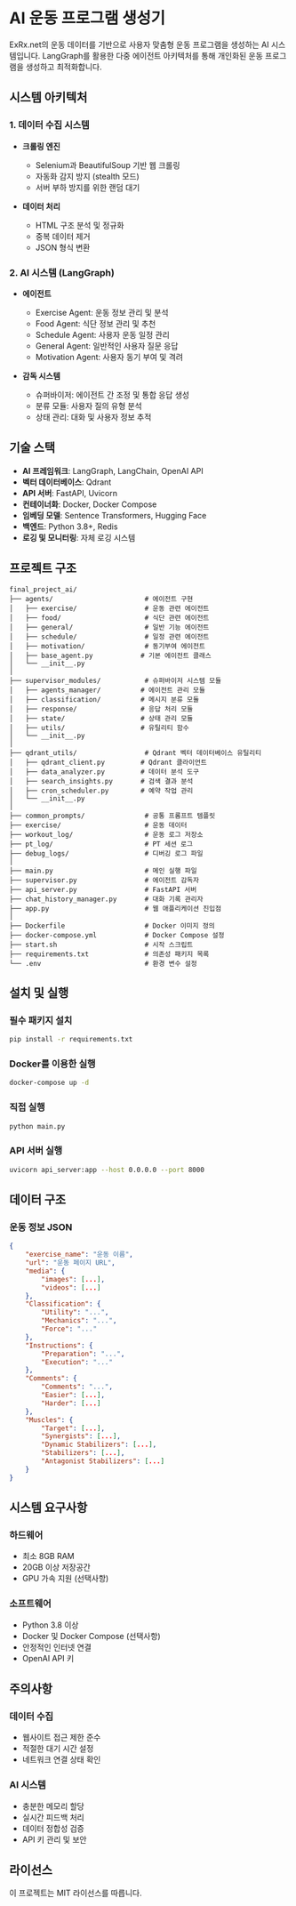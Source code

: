 # AI 운동 프로그램 생성기

ExRx.net의 운동 데이터를 기반으로 사용자 맞춤형 운동 프로그램을 생성하는 AI 시스템입니다. LangGraph를 활용한 다중 에이전트 아키텍처를 통해 개인화된 운동 프로그램을 생성하고 최적화합니다.

## 시스템 아키텍처

### 1. 데이터 수집 시스템

- **크롤링 엔진**

  - Selenium과 BeautifulSoup 기반 웹 크롤링
  - 자동화 감지 방지 (stealth 모드)
  - 서버 부하 방지를 위한 랜덤 대기

- **데이터 처리**
  - HTML 구조 분석 및 정규화
  - 중복 데이터 제거
  - JSON 형식 변환

### 2. AI 시스템 (LangGraph)

- **에이전트**

  - Exercise Agent: 운동 정보 관리 및 분석
  - Food Agent: 식단 정보 관리 및 추천
  - Schedule Agent: 사용자 운동 일정 관리
  - General Agent: 일반적인 사용자 질문 응답
  - Motivation Agent: 사용자 동기 부여 및 격려

- **감독 시스템**
  - 슈퍼바이저: 에이전트 간 조정 및 통합 응답 생성
  - 분류 모듈: 사용자 질의 유형 분석
  - 상태 관리: 대화 및 사용자 정보 추적

## 기술 스택

- **AI 프레임워크**: LangGraph, LangChain, OpenAI API
- **벡터 데이터베이스**: Qdrant
- **API 서버**: FastAPI, Uvicorn
- **컨테이너화**: Docker, Docker Compose
- **임베딩 모델**: Sentence Transformers, Hugging Face
- **백엔드**: Python 3.8+, Redis
- **로깅 및 모니터링**: 자체 로깅 시스템

## 프로젝트 구조

```
final_project_ai/
├── agents/                       # 에이전트 구현
│   ├── exercise/                 # 운동 관련 에이전트
│   ├── food/                     # 식단 관련 에이전트
│   ├── general/                  # 일반 기능 에이전트
│   ├── schedule/                 # 일정 관련 에이전트
│   ├── motivation/               # 동기부여 에이전트
│   ├── base_agent.py            # 기본 에이전트 클래스
│   └── __init__.py
│
├── supervisor_modules/           # 슈퍼바이저 시스템 모듈
│   ├── agents_manager/          # 에이전트 관리 모듈
│   ├── classification/          # 메시지 분류 모듈
│   ├── response/                # 응답 처리 모듈
│   ├── state/                   # 상태 관리 모듈
│   ├── utils/                   # 유틸리티 함수
│   └── __init__.py
│
├── qdrant_utils/                 # Qdrant 벡터 데이터베이스 유틸리티
│   ├── qdrant_client.py         # Qdrant 클라이언트
│   ├── data_analyzer.py         # 데이터 분석 도구
│   ├── search_insights.py       # 검색 결과 분석
│   ├── cron_scheduler.py        # 예약 작업 관리
│   └── __init__.py
│
├── common_prompts/               # 공통 프롬프트 템플릿
├── exercise/                     # 운동 데이터
├── workout_log/                  # 운동 로그 저장소
├── pt_log/                       # PT 세션 로그
├── debug_logs/                   # 디버깅 로그 파일
│
├── main.py                       # 메인 실행 파일
├── supervisor.py                 # 에이전트 감독자
├── api_server.py                 # FastAPI 서버
├── chat_history_manager.py       # 대화 기록 관리자
├── app.py                        # 웹 애플리케이션 진입점
│
├── Dockerfile                    # Docker 이미지 정의
├── docker-compose.yml            # Docker Compose 설정
├── start.sh                      # 시작 스크립트
├── requirements.txt              # 의존성 패키지 목록
└── .env                          # 환경 변수 설정
```

## 설치 및 실행

### 필수 패키지 설치

```bash
pip install -r requirements.txt
```

### Docker를 이용한 실행

```bash
docker-compose up -d
```

### 직접 실행

```bash
python main.py
```

### API 서버 실행

```bash
uvicorn api_server:app --host 0.0.0.0 --port 8000
```

## 데이터 구조

### 운동 정보 JSON

```json
{
    "exercise_name": "운동 이름",
    "url": "운동 페이지 URL",
    "media": {
        "images": [...],
        "videos": [...]
    },
    "Classification": {
        "Utility": "...",
        "Mechanics": "...",
        "Force": "..."
    },
    "Instructions": {
        "Preparation": "...",
        "Execution": "..."
    },
    "Comments": {
        "Comments": "...",
        "Easier": [...],
        "Harder": [...]
    },
    "Muscles": {
        "Target": [...],
        "Synergists": [...],
        "Dynamic Stabilizers": [...],
        "Stabilizers": [...],
        "Antagonist Stabilizers": [...]
    }
}
```

## 시스템 요구사항

### 하드웨어

- 최소 8GB RAM
- 20GB 이상 저장공간
- GPU 가속 지원 (선택사항)

### 소프트웨어

- Python 3.8 이상
- Docker 및 Docker Compose (선택사항)
- 안정적인 인터넷 연결
- OpenAI API 키

## 주의사항

### 데이터 수집

- 웹사이트 접근 제한 준수
- 적절한 대기 시간 설정
- 네트워크 연결 상태 확인

### AI 시스템

- 충분한 메모리 할당
- 실시간 피드백 처리
- 데이터 정합성 검증
- API 키 관리 및 보안

## 라이선스

이 프로젝트는 MIT 라이선스를 따릅니다.
